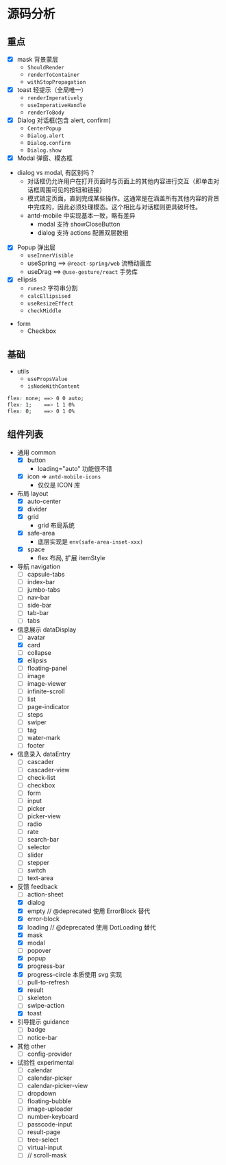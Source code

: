 # 源码分析

## 重点

- [x] mask 背景蒙层
  - `ShouldRender`
  - `renderToContainer`
  - `withStopPropagation`
- [x] toast 轻提示（全局唯一）
  - `renderImperatively`
  - `useImperativeHandle`
  - `renderToBody`
- [x] Dialog 对话框(包含 alert, confirm)
  - `CenterPopup`
  - `Dialog.alert`
  - `Dialog.confirm`
  - `Dialog.show`
- [x] Modal 弹窗、模态框
- dialog vs modal, 有区别吗？
  - 对话框仍允许用户在打开页面时与页面上的其他内容进行交互（即单击对话框周围可见的按钮和链接）
  - 模式锁定页面，直到完成某些操作。这通常是在涵盖所有其他内容的背景中完成的，因此必须处理模态。这个相比与对话框则更具破坏性。
  - antd-mobile 中实现基本一致，略有差异
    - modal 支持 showCloseButton
    - dialog 支持 actions 配置双层数组
- [x] Popup 弹出层
  - `useInnerVisible`
  - useSpring ==> `@react-spring/web` 流畅动画库
  - useDrag ==> `@use-gesture/react` 手势库
- [x] ellipsis
  - `runes2` 字符串分割
  - `calcEllipsised`
  - `useResizeEffect`
  - `checkMiddle`
- form
  - Checkbox

## 基础

- utils
  - `usePropsValue`
  - `isNodeWithContent`

```css
flex: none; ==> 0 0 auto;
flex: 1;    ==> 1 1 0%
flex: 0;    ==> 0 1 0%
```

## 组件列表

- 通用 common
  - [x] button
    - loading="auto" 功能很不错
  - [x] icon => `antd-mobile-icons`
    - 仅仅是 ICON 库
- 布局 layout
  - [x] auto-center
  - [x] divider
  - [x] grid
    - grid 布局系统
  - [x] safe-area
    - 底层实现是 `env(safe-area-inset-xxx)`
  - [x] space
    - flex 布局, 扩展 itemStyle
- 导航 navigation
  - [ ] capsule-tabs
  - [ ] index-bar
  - [ ] jumbo-tabs
  - [ ] nav-bar
  - [ ] side-bar
  - [ ] tab-bar
  - [ ] tabs
- 信息展示 dataDisplay
  - [ ] avatar
  - [x] card
  - [ ] collapse
  - [x] ellipsis
  - [ ] floating-panel
  - [ ] image
  - [ ] image-viewer
  - [ ] infinite-scroll
  - [ ] list
  - [ ] page-indicator
  - [ ] steps
  - [ ] swiper
  - [ ] tag
  - [ ] water-mark
  - [ ] footer
- 信息录入 dataEntry
  - [ ] cascader
  - [ ] cascader-view
  - [ ] check-list
  - [ ] checkbox
  - [ ] form
  - [ ] input
  - [ ] picker
  - [ ] picker-view
  - [ ] radio
  - [ ] rate
  - [ ] search-bar
  - [ ] selector
  - [ ] slider
  - [ ] stepper
  - [ ] switch
  - [ ] text-area
- 反馈 feedback
  - [ ] action-sheet
  - [x] dialog
  - [x] empty // @deprecated 使用 ErrorBlock 替代
  - [x] error-block
  - [x] loading // @deprecated 使用 DotLoading 替代
  - [x] mask
  - [x] modal
  - [ ] popover
  - [x] popup
  - [x] progress-bar
  - [x] progress-circle 本质使用 svg 实现
  - [ ] pull-to-refresh
  - [x] result
  - [ ] skeleton
  - [ ] swipe-action
  - [x] toast
- 引导提示 guidance
  - [ ] badge
  - [ ] notice-bar
- 其他 other
  - [ ] config-provider
- 试验性 experimental
  - [ ] calendar
  - [ ] calendar-picker
  - [ ] calendar-picker-view
  - [ ] dropdown
  - [ ] floating-bubble
  - [ ] image-uploader
  - [ ] number-keyboard
  - [ ] passcode-input
  - [ ] result-page
  - [ ] tree-select
  - [ ] virtual-input
  - [ ] // scroll-mask
